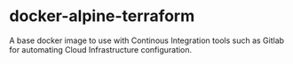 # docker-alpine-terraform
A base docker image to use with Continous Integration tools such as Gitlab for automating Cloud Infrastructure configuration.
